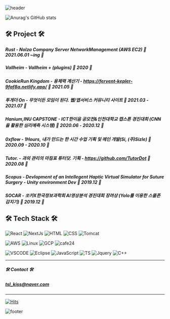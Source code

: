 ![header](https://capsule-render.vercel.app/api?type=waving&color=timeGradient&text=Hardbird%20World!&animation=twinkling&fontColor=000000&fontSize=40&fontAlign=80)


![Anurag's GitHub stats](https://github-readme-stats.vercel.app/api?username=HardBird&show_icons=true&theme=radical)

## 🛠 Project 🛠 
##### Rust - Nolza Company Server NetworkManagement (AWS EC2) 👣 2021.06.01 ~ing 👣

##### Vallheim - Vallheim + (plugins) 👣 2020 👣
##### CookieRun Kingdom - 용체력 계산기 - https://fervent-kepler-9faf8a.netlify.app/ 👣 2021.05 👣

##### 투게더 On - 무엇이든 모임이 된다. 웹/앱서비스 커뮤니티 사이트 👣 2021.03 - 2021.07 👣 
##### Hanium,INU CAPSTONE - ICT한이음 공모전&인천대학교 캡스톤 경진대회  (CNN을 활용한 심리예측 시스템) 👣 2020.06 - 2020.12 👣 
##### 0xflow - 1Hours, 내가 만드는 한 시간 수업 기획 및 메인 개발(Si, (주)Sizle) 👣 2020.09 - 2020.10 👣
##### Tutor. - 과외 관리의 마침표 튜터닷. 기획 - https://github.com/TutorDot 👣 2020.08 👣 
##### Scopus - Devlopment of an Intellegent Haptic Virtual Simulator for Suture Surgery - Unity environment Dev 👣 2019.12 👣
##### SOCAR - 쏘카X한국정보과학회 AI영상분석 경진대회 장려상 (Yolo를 이용한 스쿨존 감지기) 👣 2019.12 👣

## 🛠 Tech Stack 🛠 
<img alt="React" src ="https://img.shields.io/badge/React-61DAFB.svg?&style=for-the-badge&logo=React&logoColor=white"/> <img alt="NextJs" src ="https://img.shields.io/badge/NextJs-000000.svg?&style=for-the-badge&logo=Next.Js&logoColor=white"/>  <img alt="HTML" src ="https://img.shields.io/badge/HTML5-E34F26.svg?&style=for-the-badge&logo=HTML5&logoColor=white"/>
<img alt="CSS" src ="https://img.shields.io/badge/CSS3-1572B6.svg?&style=for-the-badge&logo=CSS3&logoColor=white"/>
<img alt="Tomcat" src ="https://img.shields.io/badge/Apache Tomcat-F8DC75.svg?&style=for-the-badge&logo=ApacheTomcat&logoColor=black"/> 

<img alt="AWS" src ="https://img.shields.io/badge/Amazon AWS-232F3E.svg?&style=for-the-badge&logo=AmazonAWS&logoColor=white"/> <img alt="Linux" src ="https://img.shields.io/badge/LinuxGSM-FCC624.svg?&style=for-the-badge&logo=Linux&logoColor=black"/> <img alt="GCP" src ="https://img.shields.io/badge/Google Cloud Platform-4285F4.svg?&style=for-the-badge&logo=GoogleCloud&logoColor=white"/> <img alt="cafe24" src ="https://img.shields.io/badge/CAFE24-336633.svg?&style=for-the-badge&logo=HomeAssistantCommunityStore&logoColor=white"/>

<img alt="VSCODE" src ="https://img.shields.io/badge/Vs Code-007ACC.svg?&style=for-the-badge&logo=VisualStudioCode&logoColor=white"/> <img alt="Eclipse" src ="https://img.shields.io/badge/Eclipse-2C2255.svg?&style=for-the-badge&logo=EclipseIDE&logoColor=white"/>  <img alt="JavaScript" src ="https://img.shields.io/badge/JavaScript-F7DF1E.svg?&style=for-the-badge&logo=JavaScript&logoColor=white"/> 
<img alt="TS" src ="https://img.shields.io/badge/TypeScript-3178C6.svg?&style=for-the-badge&logo=TypeScript&logoColor=white"/> 
<img alt="Jquery" src ="https://img.shields.io/badge/jQuery-0769AD.svg?&style=for-the-badge&logo=jQuery&logoColor=white"/> 
<img alt="C++" src ="https://img.shields.io/badge/C++-00599C.svg?&style=for-the-badge&logo=C&logoColor=white"/> 
***

##### 🛠 Contact 🛠
##### tsl_kiss@naver.com 
* * * 


[![Hits](https://hits.seeyoufarm.com/api/count/incr/badge.svg?url=https%3A%2F%2Fgithub.com%2FHardBird&count_bg=%23265801&title_bg=%23030303&icon=github.svg&icon_color=%23E7E7E7&title=hits&edge_flat=false)](https://hits.seeyoufarm.com)

![footer](https://capsule-render.vercel.app/api?type=waving&section=footer&color=timeGradient)
<!--
**HardBird/HardBird** is a ✨ _special_ ✨ repository because its `README.md` (this file) appears on your GitHub profile.

Here are some ideas to get you started:

- 🔭 I’m currently working on ...
- 🌱 I’m currently learning ...
- 👯 I’m looking to collaborate on ...
- 🤔 I’m looking for help with ...
- 💬 Ask me about ...
- 📫 How to reach me: ..
- 😄 Pronouns: ...
- ⚡ Fun fact: ...
-->
